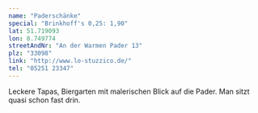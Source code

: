 ```yaml
---
name: "Paderschänke"
special: "Brinkhoff's 0,25: 1,90"
lat: 51.719093
lon: 8.749774
streetAndNr: "An der Warmen Pader 13"
plz: "33098"
link: "http://www.lo-stuzzico.de/"
tel: "05251 23347"
---
```

Leckere Tapas, Biergarten mit malerischen Blick auf die Pader. Man sitzt quasi schon fast drin.